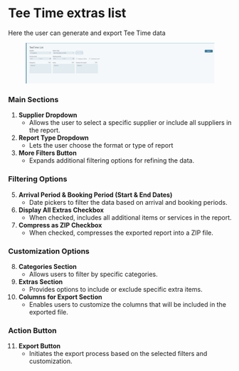 # Tee Time extras list

Here the user can generate and export Tee Time data

<figure><img src=".gitbook/assets/image (25) (1) (1) (1).png" alt=""><figcaption></figcaption></figure>

### **Main Sections**

1. **Supplier Dropdown**&#x20;
   * Allows the user to select a specific supplier or include all suppliers in the report.
2. **Report Type Dropdown**
   * Lets the user choose the format or type of report&#x20;
3. **More Filters Button**
   * Expands additional filtering options for refining the data.

### **Filtering Options**

5. **Arrival Period & Booking Period (Start & End Dates)**
   * Date pickers to filter the data based on arrival and booking periods.
6. **Display All Extras Checkbox**
   * When checked, includes all additional items or services in the report.
7. **Compress as ZIP Checkbox**
   * When checked, compresses the exported report into a ZIP file.

### **Customization Options**

8. **Categories Section**&#x20;
   * Allows users to filter by specific categories.
9. **Extras Section**&#x20;
   * Provides options to include or exclude specific extra items.
10. **Columns for Export Section**&#x20;
    * Enables users to customize the columns that will be included in the exported file.

### **Action Button**

11. **Export Button**
    * Initiates the export process based on the selected filters and customization.
